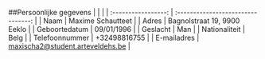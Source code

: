 ##Persoonlijke gegevens
|                     |                                    |
| :-----------------: | :--------------------------------: |
| Naam                | Maxime Schautteet                  |
| Adres               | Bagnolstraat 19, 9900 Eeklo        |
| Geboortedatum       | 09/01/1996                         |
| Geslacht            | Man                                |
| Nationaliteit       | Belg                               |
| Telefoonnummer      | +32498816755                       |
| E-mailadres         | maxischa2@student.arteveldehs.be   |